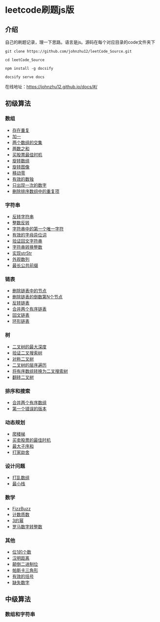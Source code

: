# leetcode刷题js版

## 介绍

自己的刷题记录，理一下思路。语言是js。源码在每个对应目录的code文件夹下

```shell
git clone https://github.com/johnzhu12/leetCode_Source.git

cd leetCode_Source

npm install -g docsify

docsify serve docs
```

在线地址：https://johnzhu12.github.io/docs/#/

## 初级算法

### 数组

* [存在重复](./easy/Array/存在重复.md)
* [加一](./easy/Array/加一.md)
* [两个数组的交集](./easy/Array/两个数组的交集.md)
* [两数之和](./easy/Array/两数之和.md)
* [买股票最佳时机](./easy/Array/买股票最佳时机.md)
* [旋转数组](./easy/Array/旋转数组.md)
* [旋转图像](./easy/Array/旋转图像.md)
* [移动零](./easy/Array/移动零.md)
* [有效的数独](./easy/Array/有效的数独.md)
* [只出现一次的数字](./easy/Array/只出现一次的数字.md)
* [删除排序数组中的重复项](./easy/Array/删除排序数组中的重复项.md)

### 字符串

* [反转字符串](./easy/String/反转字符串.md)
* [整数反转](./easy/String/整数反转.md)
* [字符串中的第一个唯一字符](./easy/String/字符串中的第一个唯一字符.md)
* [有效的字母异位词](./easy/String/有效的字母异位词.md)
* [验证回文字符串](./easy/String/验证回文字符串.md)
* [字符串转换整数](./easy/String/字符串转换整数.md)
* [实现strStr](./easy/String/实现strStr.md)
* [外观数列](./easy/String/外观数列.md)
* [最长公共前缀](./easy/String/最长公共前缀.md)

### 链表

* [删除链表中的节点](./easy/LinkedList/删除链表中的节点.md)
* [删除链表的倒数第N个节点](./easy/LinkedList/删除链表的倒数第N个节点.md)
* [反转链表](./easy/LinkedList/反转链表.md)
* [合并两个有序链表](./easy/LinkedList/合并两个有序链表.md)
* [回文链表](./easy/LinkedList/回文链表.md)
* [环形链表](./easy/LinkedList/环形链表.md)

### 树

* [二叉树的最大深度](./easy/Tree/二叉树的最大深度.md)
* [验证二叉搜索树](./easy/Tree/验证二叉搜索树.md)
* [对称二叉树](./easy/Tree/对称二叉树.md)
* [二叉树的层序遍历](./easy/Tree/二叉树的层序遍历.md)
* [将有序数组转换为二叉搜索树](./easy/Tree/将有序数组转换为二叉搜索树.md)
* [翻转二叉树](./easy/Tree/翻转二叉树.md)

### 排序和搜索

* [合并两个有序数组](./easy/SortSearch/合并两个有序数组.md)
* [第一个错误的版本](./easy/SortSearch/第一个错误的版本.md)

### 动态规划

* [爬楼梯](./easy/DP/爬楼梯.md)
* [买卖股票的最佳时机](./easy/DP/买卖股票的最佳时机.md)
* [最大子序和](./easy/DP/最大子序和.md)
* [打家劫舍](./easy/DP/打家劫舍.md)

### 设计问题

* [打乱数组](./easy/Design/打乱数组.md)
* [最小栈](./easy/Design/最小栈.md)

### 数学

* [FizzBuzz](./easy/Math/FizzBuzz.md)
* [计数质数](./easy/Math/计数质数.md)
* [3的幂](./easy/Math/3的幂.md)
* [罗马数字转整数](./easy/Math/罗马数字转整数.md)

### 其他

* [位1的个数](./easy/Other/位1的个数.md)
* [汉明距离](./easy/Other/汉明距离.md)
* [颠倒二进制位](./easy/Other/颠倒二进制位.md)
* [帕斯卡三角形](./easy/Other/帕斯卡三角形.md)
* [有效的括号](./easy/Other/有效的括号.md)
* [缺失数字](./easy/Other/缺失数字.md)

## 中级算法

### 数组和字符串


